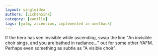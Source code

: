 ```yaml
---
layout: singleidea
authors: [LichenSink]
category: [vanilla]
tags: [yafm, ascension, implemented in xnethack]
---
```

If the hero has see invisible while ascending, swap the line "An invisible choir sings, and you are bathed in radiance..." out for some other YAFM. Perhaps even something as subtle as "A visible choir".
